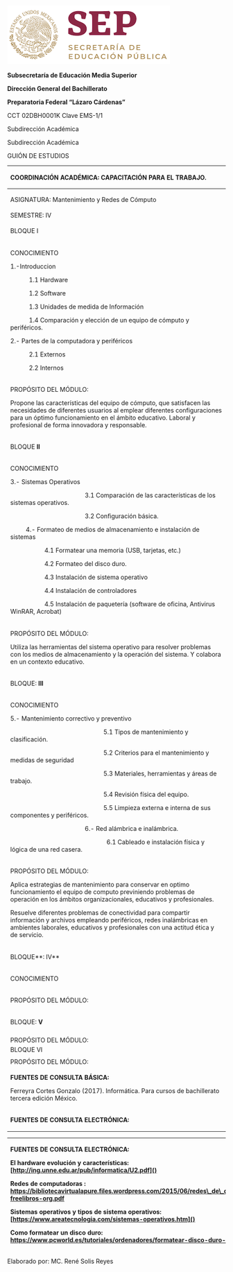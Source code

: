 ﻿
![](Aspose.Words.ad5bf91e-f5f5-4a99-b244-ea793c18e6e7.002.png)

**Subsecretaría de Educación Media Superior**

**Dirección General del Bachillerato**

**Preparatoria Federal “Lázaro Cárdenas”**

CCT 02DBH0001K    Clave EMS-1/1

Subdirección Académica

Subdirección Académica                                                                                                                                                                                                      

GUIÓN DE ESTUDIOS

|<p></p><p>COORDINACIÓN ACADÉMICA: **CAPACITACIÓN PARA EL TRABAJO.**   </p>|
| :- |
|<p></p><p>ASIGNATURA:  Mantenimiento y Redes de Cómputo</p>|
|SEMESTRE:   IV|<p>CICLO “A”</p><p>**2021-2021**</p>|<p>FECHA:**    </p><p>**14/02/2020**</p>|
|<p> </p><p>BLOQUE I</p><p></p>|Partes de la computadora|
|<p>CONOCIMIENTO</p><p>1.-Introduccion</p><p>`      `1.1 Hardware</p><p>`      `1.2 Software</p><p>`      `1.3 Unidades de medida de Información</p><p>`      `1.4 Comparación y elección de un equipo de cómputo y periféricos.</p><p></p><p>2.- Partes de la computadora y periféricos</p><p>`      `2.1 Externos</p><p>`      `2.2 Internos</p><p></p><p></p>|
|<p>PROPÓSITO DEL MÓDULO:  </p><p>Propone las características del equipo de cómputo, que satisfacen las necesidades de diferentes usuarios al emplear diferentes configuraciones para un óptimo funcionamiento en el ámbito educativo. Laboral y profesional de forma innovadora y responsable. </p><p></p>|
|<p> </p><p>BLOQUE  **II**</p><p></p>|Sistemas operativos, formateo e instalación.|
|<p>CONOCIMIENTO</p><p>3.- Sistemas Operativos</p><p>`                        `3.1 Comparación de las características de los sistemas operativos.</p><p>`                        `3.2 Configuración básica.</p><p></p><p>`     `4.- Formateo de medios de almacenamiento e instalación de sistemas</p><p>`           `4.1 Formatear una memoria (USB, tarjetas, etc.)</p><p>`           `4.2 Formateo del disco duro.</p><p>`           `4.3 Instalación de sistema operativo</p><p>`           `4.4 Instalación de controladores</p><p>`           `4.5 Instalación de paquetería (software de oficina, Antivirus WinRAR, Acrobat)</p><p></p><p></p><p></p><p></p>|
|<p>PROPÓSITO DEL MÓDULO: </p><p>Utiliza las herramientas del sistema operativo para resolver problemas con los medios de almacenamiento y la operación del sistema. Y colabora en un contexto educativo.</p>|
|<p></p><p></p><p>BLOQUE:    **III** </p><p></p>|<p></p><p></p><p>Mantenimiento e instalación de red física y lógica.</p>|
|<p>CONOCIMIENTO</p><p>5.- Mantenimiento correctivo y preventivo</p><p>`                              `5.1 Tipos de mantenimiento y clasificación.</p><p>`                              `5.2 Criterios para el mantenimiento y medidas de seguridad</p><p>`                              `5.3 Materiales, herramientas y áreas de trabajo.</p><p>`                              `5.4 Revisión física del equipo.</p><p>`                              `5.5 Limpieza externa e interna de sus componentes y periféricos.</p><p>`                        `6.- Red alámbrica e inalámbrica.</p><p>`                               `6.1 Cableado e instalación física y lógica de una red casera.</p><p></p><p></p><p> </p><p></p><p></p>|
|<p>PROPÓSITO DEL MÓDULO: </p><p>Aplica estrategias de mantenimiento para conservar en optimo funcionamiento el equipo de computo previniendo problemas de operación en los ámbitos organizacionales, educativos y profesionales.</p><p>Resuelve diferentes problemas de conectividad para compartir información y archivos empleando periféricos, redes inalámbricas en ambientes laborales, educativos y profesionales con una actitud ética y de servicio.</p>|
|<p></p><p>BLOQUE**:     IV**</p><p></p>|<p></p><p></p><p></p>|
|<p>CONOCIMIENTO</p><p></p>|
|<p>PROPÓSITO DEL MÓDULO:</p><p></p><p></p>|
|<p></p><p>BLOQUE:     **V**</p>||
||
|PROPÓSITO DEL MÓDULO: |
|BLOQUE VI|<p></p><p></p>|
||
|PROPÓSITO DEL MÓDULO: |
|<p></p><p>**FUENTES DE CONSULTA   BÁSICA:**</p><p>Ferreyra Cortes Gonzalo (2017). Informática. Para cursos de bachillerato tercera edición México.</p><p></p><p></p><p></p>|
|<p> </p><p>**FUENTES DE CONSULTA ELECTRÓNICA:**</p><p></p>|

|<p>FUENTES DE CONSULTA ELECTRÓNICA:</p><p>El hardware evolución y características: [http://ing.unne.edu.ar/pub/informatica/U2.pdf]()</p><p>Redes de computadoras : https://bibliotecavirtualapure.files.wordpress.com/2015/06/redes\_de\_computadoras-freelibros-org.pdf</p><p>Sistemas operativos y tipos de sistema operativos: [https://www.areatecnologia.com/sistemas-operativos.htm]()</p><p>Como formatear un disco duro: https://www.pcworld.es/tutoriales/ordenadores/formatear-disco-duro-3680798/</p>|
| :- |



Elaborado por: MC. René Solis Reyes

